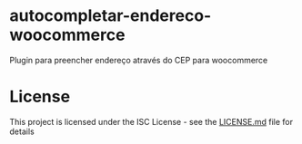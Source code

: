 # autocompletar-endereco-woocommerce

Plugin para preencher endereço através do CEP para woocommerce

# License

This project is licensed under the ISC License - see the [LICENSE.md](LICENSE.md) file for details
